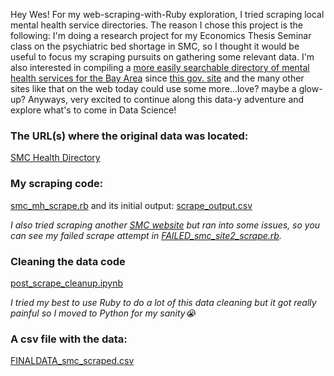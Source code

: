 Hey Wes! For my web-scraping-with-Ruby exploration, I tried scraping local mental health service directories. The reason I chose this project is the following:
I'm doing a research project for my Economics Thesis Seminar class on the psychiatric bed shortage in SMC, so I thought it would be useful to focus my scraping pursuits on gathering some relevant data. I'm also interested in compiling a [more easily searchable directory of mental health services for the Bay Area](https://github.com/charava/nami_resources) since [this gov. site](http://cdn.smchealth.org/directory.html) and the many other sites like that on the web today could use some more...love? maybe a glow-up? Anyways, very excited to continue along this data-y adventure and explore what's to come in Data Science! 

### The URL(s) where the original data was located:
[SMC Health Directory](https://smchealthonline.com/directory/index.php?ID=&site_city=&site_zip=&languages=&site_specialty=&search=y)

### My scraping code:
[smc_mh_scrape.rb](smc_mh_scrape.rb) and its initial output: [scrape_output.csv](scrape_output.csv)

 _I also tried scraping another [SMC website](http://cdn.smchealth.org/directory.html) but ran into some issues, so you can see my _failed_ scrape attempt in [FAILED_smc_site2_scrape.rb](FAILED_smc_site2_scrape.rb)._

 ### Cleaning the data code 
 [post_scrape_cleanup.ipynb](post_scrape_cleanup.ipynb) 
 
 _I tried my best to use Ruby to do a lot of this data cleaning but it got really painful so I moved to Python for my sanity😭_


### A csv file with the data:
[FINALDATA_smc_scraped.csv](FINALDATA_smc_scraped.csv)


